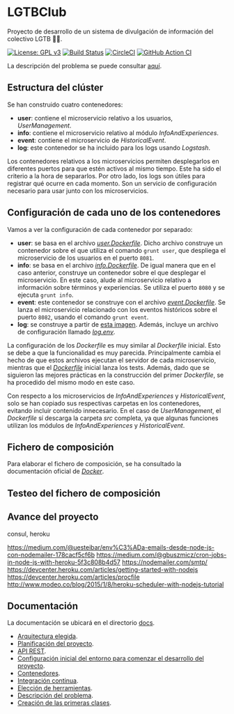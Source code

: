 # LGTBClub

Proyecto de desarrollo de un sistema de divulgación de información del colectivo LGTB :rainbow_flag:.

[![License: GPL v3](https://img.shields.io/badge/License-GPLv3-blue.svg)](https://www.gnu.org/licenses/gpl-3.0) [![Build Status](https://travis-ci.com/aure-nogueras/LGTBClub.svg?branch=main)](https://travis-ci.com/github/aure-nogueras/LGTBClub) [![CircleCI](https://circleci.com/gh/aure-nogueras/LGTBClub.svg?style=shield)](https://app.circleci.com/pipelines/github/aure-nogueras/LGTBClub?branch=main) [![GitHub Action CI](https://github.com/aure-nogueras/LGTBClub/workflows/Node.js%20CI/badge.svg)](https://github.com/aure-nogueras/LGTBClub/actions)

La descripción del problema se puede consultar [aquí](https://aure-nogueras.github.io/LGTBClub/docs/descripcion_problema).

## Estructura del clúster

Se han construido cuatro contenedores:

- **user**: contiene el microservicio relativo a los usuarios, *UserManagement*. 
- **info**: contiene el microservicio relativo al módulo *InfoAndExperiences*. 
- **event**: contiene el microservicio de *HistoricalEvent*. 
- **log**: este contenedor se ha incluido para los logs usando *Logstash*. 

Los contenedores relativos a los microservicios permiten desplegarlos en diferentes puertos para que estén activos al mismo tiempo. Este ha sido el criterio a la hora de separarlos. Por otro lado, los logs son útiles para registrar qué ocurre en cada momento. Son un servicio de configuración necesario para usar junto con los microservicios.

## Configuración de cada uno de los contenedores

Vamos a ver la configuración de cada contenedor por separado:

- **user**: se basa en el archivo [*user.Dockerfile*](https://github.com/aure-nogueras/LGTBClub/blob/main/user.Dockerfile). Dicho archivo construye un contenedor sobre el que utiliza el comando `grunt user`, que despliega el microservicio de los usuarios en el puerto `8081`.
- **info**: se basa en el archivo [*info.Dockerfile*](https://github.com/aure-nogueras/LGTBClub/blob/main/info.Dockerfile). De igual manera que en el caso anterior, construye un contenedor sobre el que desplegar el microservicio. En este caso, alude al microservicio relativo a información sobre términos y experiencias. Se utiliza el puerto `8080` y se ejecuta `grunt info`.
- **event**: este contenedor se construye con el archivo [*event.Dockerfile*](https://github.com/aure-nogueras/LGTBClub/blob/main/event.Dockerfile). Se lanza el microservicio relacionado con los eventos históricos sobre el puerto `8082`, usando el comando `grunt event`.
- **log**: se construye a partir de [esta imagen](https://hub.docker.com/r/bitnami/logstash/). Además, incluye un archivo de configuración llamado [*log.env*](https://github.com/aure-nogueras/LGTBClub/blob/main/log.env).

La configuración de los *Dockerfile* es muy similar al *Dockerfile* inicial. Esto se debe a que la funcionalidad es muy parecida. Principalmente cambia el hecho de que estos archivos ejecutan el servidor de cada microservicio, mientras que el [*Dockerfile*](https://github.com/aure-nogueras/LGTBClub/blob/main/Dockerfile) inicial lanza los tests. Además, dado que se siguieron las mejores prácticas en la construcción del primer *Dockerfile*, se ha procedido del mismo modo en este caso.

Con respecto a los microservicios de *InfoAndExperiences* y *HistoricalEvent*, solo se han copiado sus respectivas carpetas en los contenedores, evitando incluir contenido innecesario. En el caso de *UserManagement*, el *Dockerfile* sí descarga la carpeta *src* completa, ya que algunas funciones utilizan los módulos de *InfoAndExperiences* y *HistoricalEvent*.

## Fichero de composición

Para elaborar el fichero de composición, se ha consultado la documentación oficial de [*Docker*](https://docs.docker.com/compose/gettingstarted/). 

## Testeo del fichero de composición

## Avance del proyecto
consul, heroku

https://medium.com/@uesteibar/env%C3%ADa-emails-desde-node-js-con-nodemailer-178cacf5cf6b
https://medium.com/@gbuszmicz/cron-jobs-in-node-js-with-heroku-5f3c808b4d57
https://nodemailer.com/smtp/
https://devcenter.heroku.com/articles/getting-started-with-nodejs
https://devcenter.heroku.com/articles/procfile
http://www.modeo.co/blog/2015/1/8/heroku-scheduler-with-nodejs-tutorial


## Documentación

La documentación se ubicará en el directorio [docs](https://github.com/aure-nogueras/ProyectoCC/tree/main/docs). 
- [Arquitectura elegida](https://aure-nogueras.github.io/LGTBClub/docs/arquitectura).
- [Planificación del proyecto](https://aure-nogueras.github.io/LGTBClub/docs/planificacion).
- [API REST](https://aure-nogueras.github.io/LGTBClub/docs/rest).
- [Configuración inicial del entorno para comenzar el desarrollo del proyecto](https://aure-nogueras.github.io/LGTBClub/docs/configuracion_entorno).
- [Contenedores](https://aure-nogueras.github.io/LGTBClub/docs/contenedores).
- [Integración continua](https://aure-nogueras.github.io/LGTBClub/docs/integracion_continua).
- [Elección de herramientas](https://aure-nogueras.github.io/LGTBClub/docs/eleccion_herramientas).
- [Descripción del problema](https://aure-nogueras.github.io/LGTBClub/docs/descripcion_problema).
- [Creación de las primeras clases](https://aure-nogueras.github.io/LGTBClub/docs/primeras_clases).


